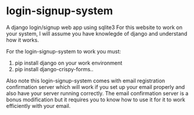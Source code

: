 # login-signup-system
A django login/signup web app using sqlite3
For this website to work on your system, I will assume you have knowlegde of django and understand how it works.

For the login-signup-system to work you must:
1. pip install django on your work environment
2. pip install django-crispy-forms..

Also note this login-signup-system comes with email registration confirmation server which will work if you set up your email properly and also have your server running correctly.
The email confirmation server is a bonus modification but it requires you to know how to use it for it to work efficiently with your email.
